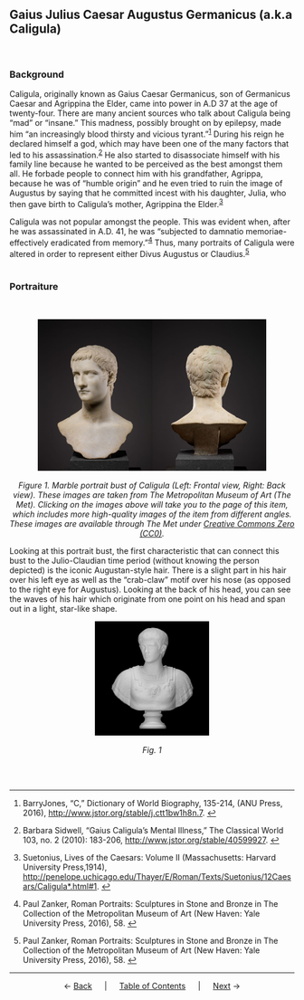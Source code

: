 ## Gaius Julius Caesar Augustus Germanicus (a.k.a Caligula)
<br>

### Background

Caligula, originally known as Gaius Caesar Germanicus, son of Germanicus Caesar and Agrippina the Elder, came into power in A.D 37 at the age of twenty-four. There are many ancient sources who talk about Caligula being “mad” or “insane.” This madness, possibly brought on by epilepsy, made him “an increasingly blood thirsty and vicious tyrant.”<sup><a id="fnref1" href="#fn1">1</a></sup> During his reign he declared himself a god, which may have been one of the many factors that led to his assassination.<sup><a id="fnref2" href="#fn2">2</a></sup> He also started to disassociate himself with his family line because he wanted to be perceived as the best amongst them all. He forbade people to connect him with his grandfather, Agrippa, because he was of “humble origin” and he even tried to ruin the image of Augustus by saying that he committed incest with his daughter, Julia, who then gave birth to Caligula’s mother, Agrippina the Elder.<sup><a id="fnref3" href="#fn3">3</a></sup>

Caligula was not popular amongst the people. This was evident when, after he was assassinated in A.D. 41, he was “subjected to damnatio memoriae-effectively eradicated from memory.”<sup><a id="fnref4" href="#fn4">4</a></sup> Thus, many portraits of Caligula were altered in order to represent either Divus Augustus or Claudius.<sup><a id="fnref5" href="#fn5">5</a></sup>
<br>
<br>

### Portraiture
<br>
<p align="center"><a href="https://www.metmuseum.org/art/collection/search/248851"><img src="../Images/caligula-front-view-met.jpg" alt="Marble portrait bust of the emperor Gaius, known as Caligula, Marble, Roman, 3/4 view (front)" width="40%"/></a><a href="https://www.metmuseum.org/art/collection/search/248851"><img src="../Images/caligula-back-view-met.jpg" alt="Marble portrait bust of the emperor Gaius, known as Caligula, Marble, Roman, 3/4 view (back)" width="40%"/></a></p>

<p align="center"><i>Figure 1. Marble portrait bust of Caligula (Left: Frontal view, Right: Back view). These images are taken from The Metropolitan Museum of Art (The Met). Clicking on the images above will take you to the page of this item, which includes more high-quality images of the item from different angles. These images are available through The Met under <a href="https://creativecommons.org/share-your-work/public-domain/cc0/">Creative Commons Zero (CC0)</a>.</i></p>

Looking at this portrait bust, the first characteristic that can connect this bust to the Julio-Claudian time period (without knowing the person depicted) is the iconic Augustan-style hair. There is a slight part in his hair over his left eye as well as the “crab-claw” motif over his nose (as opposed to the right eye for Augustus). Looking at the back of his head, you can see the waves of his hair which originate from one point on his head and span out in a light, star-like shape.

<p align="center"><a href="https://www.myminifactory.com/object/3d-print-caligula-44374"><img src="Images/caligula-liverpool-stw.jpg" alt="Caligula Bust image" width="40%"/></a></p>

<p align="center"><i>Fig. 1</i></p>
<br>
<br>

---
1. <a id="fn1"></a>BarryJones, “C,” Dictionary of World Biography, 135-214, (ANU Press, 2016), http://www.jstor.org/stable/j.ctt1bw1h8n.7. <a href="#fnref1">↩</a>

2. <a id="fn2"></a>Barbara Sidwell, “Gaius Caligula’s Mental Illness,” The Classical World 103, no. 2 (2010): 183-206, http://www.jstor.org/stable/40599927. <a href="#fnref2">↩</a>

3. <a id="fn3"></a>Suetonius, Lives of the Caesars: Volume II (Massachusetts: Harvard University Press,1914), http://penelope.uchicago.edu/Thayer/E/Roman/Texts/Suetonius/12Caesars/Caligula*.html#1. <a href="#fnref3">↩</a>

4. <a id="fn4"></a>Paul Zanker, Roman Portraits: Sculptures in Stone and Bronze in The Collection of the Metropolitan Museum of Art (New Haven: Yale University Press, 2016), 58. <a href="#fnref4">↩</a>

5. <a id="fn5"></a>Paul Zanker, Roman Portraits: Sculptures in Stone and Bronze in The Collection of the Metropolitan Museum of Art (New Haven: Yale University Press, 2016), 58. <a href="#fnref5">↩</a>
---
<p align="center">
← <a href="emperor-hairstyles/tiberius.md">Back</a> &emsp; | &emsp; <a href="readme.md">Table of Contents</a> &emsp; | &emsp; <a href="emperor-hairstyles/claudius.md">Next</a> →
</p>